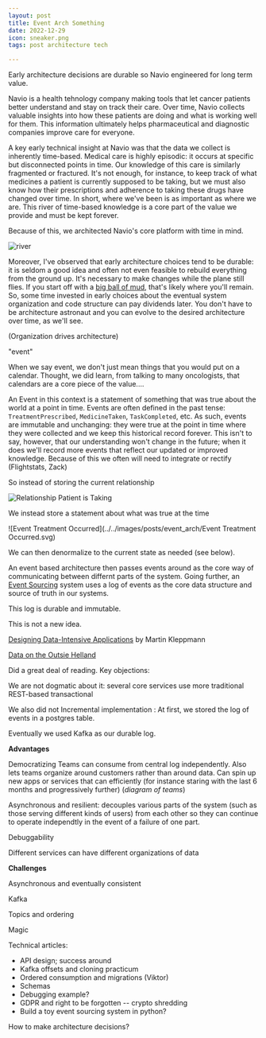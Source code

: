 ```yaml
---
layout: post
title: Event Arch Something
date: 2022-12-29
icon: sneaker.png
tags: post architecture tech 

---
```


Early architecture decisions are durable so Navio engineered for long term value.

<!--more-->

Navio is a health tehnology company making tools that let cancer patients better understand and stay on track their care.  Over time, Navio collects valuable insights into how these patients are doing and what is working well for them.  This information ultimately helps pharmaceutical and diagnostic companies improve care for everyone.

A key early technical insight at Navio was that the data we collect is inherently time-based. Medical care is highly episodic: it occurs at specific but disconnected points in time. Our knowledge of this care is similarly fragmented or fractured. It's not enough, for instance, to keep track of what medicines a patient is currently supposed to be taking, but we must also know how their prescriptions and adherence to taking these drugs have changed over time.  In short, where we've been is as important as where we are.  This river of time-based knowledge is a core part of the value we provide and must be kept forever.  

Because of this, we architected Navio's core platform with time in mind. 

![river](../../images/posts/event_arch/river.jpg)

Moreover, I've observed that early architecture choices tend to be durable: it is seldom a good idea and often not even feasible to rebuild everything from the ground up.  It's necessary to make changes while the plane still flies. If you start off with a [big ball of mud](http://www.laputan.org/mud/mud.html), that's likely where you'll remain. So, some time invested in early choices about the eventual system organization and code structure can pay dividends later.  You don't have to be architecture astronaut and you can evolve to the desired architecture over time, as we'll see.

(Organization drives architecture)

"event" 

When we say event, we don't just mean things that you would put on a calendar.  Thought, we did learn, from talking to many oncologists, that calendars are a core piece of the value....

An Event in this context is a statement of something that was true about the world at a point in time. Events are often defined in the past tense: `TreatmentPrescribed`, `MedicineTaken`, `TaskCompleted`, etc.  As such, events are immutable and unchanging: they were true at the point in time where they were collected and we keep this historical record forever. This isn't to say, however, that our understanding won't change in the future; when it does we'll record more events that reflect our updated or improved knowledge.  Because of this we often will need to integrate or rectify (Flightstats, Zack)

So instead of storing the current relationship

<img src="../../images/posts/event_arch/Relationship Patient is Taking.svg" alt="Relationship Patient is Taking">

We instead store a statement about what was true at the time

![Event Treatment Occurred](../../images/posts/event_arch/Event Treatment Occurred.svg)

We can then denormalize to the current state as needed (see below).



An event based architecture then passes events around as the core way of communicating between differnt parts of the system. Going further, an [Event Sourcing](https://martinfowler.com/eaaDev/EventSourcing.html) system uses a log of events as the core data structure and source of truth in our systems.



This log is durable and immutable. 

This is not a new idea.

[Designing Data-Intensive Applications](https://www.oreilly.com/library/view/designing-data-intensive-applications/9781491903063/) by Martin Kleppmann

[Data on the Outsie Helland](https://www.cidrdb.org/cidr2005/papers/P12.pdf)  







Did a great deal of reading.  Key objections: 



We are not dogmatic about it: several core services use more traditional REST-based transactional 

We also did not Incremental implementation :  At first, we stored the log of events in a postgres table.

Eventually we used Kafka as our durable log.



**Advantages**

Democratizing Teams can consume from central log independently.  Also lets teams organize around customers rather than around data.  Can spin up new apps or services that can efficiently (for instance staring with the last 6 months and progressively further)  (*diagram of teams*)

Asynchronous and resilient: decouples various parts of the system (such as those serving different kinds of users) from each other so they can continue to operate independtly in the event of a failure of one part.  

Debuggability

Different services can have different organizations of data 



**Challenges**

Asynchronous and eventually consistent

Kafka

Topics and ordering

Magic



Technical articles:

* API design; success around 
* Kafka offsets and cloning practicum
* Ordered consumption and migrations (Viktor)
* Schemas
* Debugging example?
* GDPR and right to be forgotten -- crypto shredding
* Build a toy event sourcing system in python?

How to make architecture decisions?

